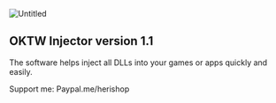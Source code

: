  ![Untitled](https://github.com/user-attachments/assets/0826b6a8-dbc3-46cb-907b-2e1ce4c45af3)

OKTW Injector 
version 1.1
--------------
The software helps inject all DLLs into your games or apps quickly and easily.

Support me:
Paypal.me/herishop
